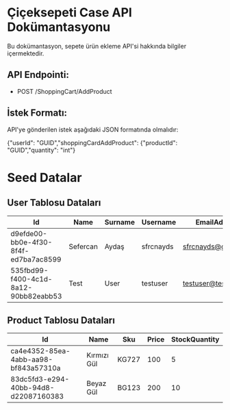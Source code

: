 # Çiçeksepeti Case API Dokümantasyonu

Bu dokümantasyon, sepete ürün ekleme API'si hakkında bilgiler içermektedir.

## API Endpointi:

  - POST /ShoppingCart/AddProduct

## İstek Formatı:

API'ye gönderilen istek aşağıdaki JSON formatında olmalıdır:

{"userId": "GUID","shoppingCardAddProduct": {"productId": "GUID","quantity": "int"}

# Seed Datalar

## User Tablosu Dataları
| Id                                   	| Name     	| Surname 	| Username  	| EmailAddress        	|
|--------------------------------------	|----------	|---------	|-----------	|---------------------	|
| d9efde00-bb0e-4f30-8f4f-ed7ba7ac8599 	| Sefercan 	| Aydaş   	| sfrcnayds 	| sfrcnayds@gmail.com 	|
| 535fbd99-f400-4c1d-8a12-90bb82eabb53 	| Test     	| User    	| testuser  	| testuser@test.com   	|


## Product Tablosu Dataları

| Id                                   	| Name        	| Sku   	| Price 	| StockQuantity 	|
|--------------------------------------	|-------------	|-------	|-------	|---------------	|
| ca4e4352-85ea-4abb-aa98-bf843a57310a 	| Kırmızı Gül 	| KG727 	| 100   	| 5             	|
| 83dc5fd3-e294-40bb-94d8-d22087160383 	| Beyaz Gül   	| BG123 	| 200   	| 10            	|
